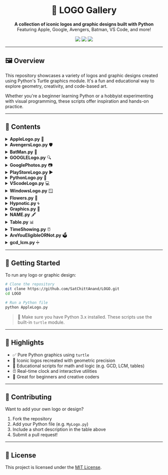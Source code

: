 <h1 align="center">🎨 LOGO Gallery</h1>

<p align="center">
  <strong>A collection of iconic logos and graphic designs built with Python</strong><br>
  Featuring Apple, Google, Avengers, Batman, VS Code, and more!
</p>

<p align="center">
  <img src="https://img.shields.io/badge/Python-3.x-blue?logo=python" />
  <img src="https://img.shields.io/badge/Graphics-Turtle-green" />
  <img src="https://img.shields.io/badge/License-MIT-yellow.svg" />
</p>

---

## 🖼️ Overview

This repository showcases a variety of logos and graphic designs created using Python's Turtle graphics module. It's a fun and educational way to explore geometry, creativity, and code-based art.

Whether you're a beginner learning Python or a hobbyist experimenting with visual programming, these scripts offer inspiration and hands-on practice.

---

## 📁 Contents

<details>
  <summary><strong>AppleLogo.py</strong> 🍎</summary>
  <p>Recreates the iconic Apple logo using Turtle graphics.</p>
  <pre><code>python AppleLogo.py</code></pre>
  <!-- Optional image preview -->
  <!-- <img src="assets/apple-preview.png" width="400" alt="Apple Logo Preview"/> -->
</details>

<details>
  <summary><strong>AvengersLogo.py</strong> 🛡️</summary>
  <p>Draws the Avengers "A" logo with geometric precision.</p>
  <pre><code>python AvengersLogo.py</code></pre>
</details>

<details>
  <summary><strong>BatMan.py</strong> 🦇</summary>
  <p>Generates the Batman symbol using curves and symmetry.</p>
  <pre><code>python BatMan.py</code></pre>
</details>

<details>
  <summary><strong>GOOGLELogo.py</strong> 🔍</summary>
  <p>Recreates the colorful Google logo using circles and arcs.</p>
  <pre><code>python GOOGLELogo.py</code></pre>
</details>

<details>
  <summary><strong>GooglePhotos.py</strong> 📷</summary>
  <p>Draws the Google Photos pinwheel icon.</p>
  <pre><code>python GooglePhotos.py</code></pre>
</details>

<details>
  <summary><strong>PlayStoreLogo.py</strong> ▶️</summary>
  <p>Creates the triangular Google Play Store logo.</p>
  <pre><code>python PlayStoreLogo.py</code></pre>
</details>

<details>
  <summary><strong>PythonLogo.py</strong> 🐍</summary>
  <p>Draws the Python logo with interlocking shapes.</p>
  <pre><code>python PythonLogo.py</code></pre>
</details>

<details>
  <summary><strong>VScodeLogo.py</strong> 💻</summary>
  <p>Generates the Visual Studio Code logo using polygons.</p>
  <pre><code>python VScodeLogo.py</code></pre>
</details>

<details>
  <summary><strong>WindowsLogo.py</strong> 🪟</summary>
  <p>Draws the Windows logo with four quadrants.</p>
  <pre><code>python WindowsLogo.py</code></pre>
</details>

<details>
  <summary><strong>Flowers.py</strong> 🌸</summary>
  <p>Creates abstract flower patterns using loops and angles.</p>
  <pre><code>python Flowers.py</code></pre>
</details>

<details>
  <summary><strong>Hypnotic.py</strong> 🌀</summary>
  <p>Generates hypnotic spiral graphics with recursive loops.</p>
  <pre><code>python Hypnotic.py</code></pre>
</details>

<details>
  <summary><strong>Graphics.py</strong> 🎨</summary>
  <p>General graphic designs using Turtle for creative output.</p>
  <pre><code>python Graphics.py</code></pre>
</details>

<details>
  <summary><strong>NAME.py</strong> 🖋️</summary>
  <p>Draws your name in stylized Turtle graphics.</p>
  <pre><code>python NAME.py</code></pre>
</details>

<details>
  <summary><strong>Table.py</strong> 📊</summary>
  <p>Generates a multiplication table in the console.</p>
  <pre><code>python Table.py</code></pre>
</details>

<details>
  <summary><strong>TimeShowing.py</strong> ⏰</summary>
  <p>Displays the current time using Turtle graphics.</p>
  <pre><code>python TimeShowing.py</code></pre>
</details>

<details>
  <summary><strong>AreYouEligibleORNot.py</strong> 🗳️</summary>
  <p>Checks if a user is eligible to vote based on age input.</p>
  <pre><code>python AreYouEligibleORNot.py</code></pre>
</details>

<details>
  <summary><strong>gcd_lcm.py</strong> ➗</summary>
  <p>Calculates the GCD and LCM of two numbers.</p>
  <pre><code>python gcd_lcm.py</code></pre>
</details>

---

## 🚀 Getting Started

To run any logo or graphic design:

```bash
# Clone the repository
git clone https://github.com/SatChittAnand/LOGO.git
cd LOGO

# Run a Python file
python AppleLogo.py
```

> 🐍 Make sure you have Python 3.x installed. These scripts use the built-in `turtle` module.

---

## 🌟 Highlights

- ✅ Pure Python graphics using `turtle`
- 🎨 Iconic logos recreated with geometric precision
- 🧠 Educational scripts for math and logic (e.g. GCD, LCM, tables)
- ⏰ Real-time clock and interactive utilities
- 🧪 Great for beginners and creative coders

---



## 🤝 Contributing

Want to add your own logo or design?

1. Fork the repository
2. Add your Python file (e.g. `MyLogo.py`)
3. Include a short description in the table above
4. Submit a pull request!

---

## 📄 License

This project is licensed under the [MIT License](LICENSE).
